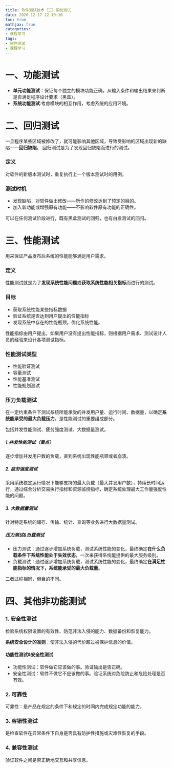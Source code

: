 ```yaml
---
title: 软件测试技术（三）系统测试
date: 2020-12-17 22:10:10
toc: true
mathjax: true
categories:
- 课程学习
tags:
- 软件测试
- 课程学习
---
```


# 一、功能测试
- **单元功能测试**：保证每个独立的模块功能正确，从输入条件和输出结果来判断是否满足程序设计要求（黑盒）。
 - **系统功能测试**:考虑模块的相互作用，考虑系统的应用环境。
# 二、回归测试
一旦程序某些区域被修改了，就可能影响其他区域，导致受影响的区域出现新的缺陷——**回归缺陷**。
回归测试是为了发现回归缺陷而进行的测试。
### 定义
对软件的新版本测试时，重复执行上一个版本测试时的用例。
### 测试时机
- 发现缺陷，对软件做出修改——所作的修改达到了预定的目的。
- 加入新功能或增强原有功能——不影响软件原有功能的正确性。

可以在任何测试阶段进行，既有黑盒测试的回归，也有白盒测试的回归。
# 三、性能测试
用来保证产品发布后系统的性能能够满足用户需求。
### 定义
性能测试就是为了**发现系统性能问题**或**获取系统性能相关指标**而进行的测试。
### 目标
- 获取系统性能某些指标数据
- 验证系统是否达到用户提出的性能指标
- 发现系统中存在的性能瓶颈，优化系统性能。

性能指标由用户提出，如果用户没有提出性能指标，则根据用户需求、测试设计人员的经验来设计各项测试指标。
### 性能测试类型
- 性能验证测试
- 容量测试
- 性能基准测试
- 性能规划测试
### 压力负载测试
在一定约束条件下测试系统所能承受的并发用户量、运行时间、数据量，以确定**系统能承受的最大负载压力**。是性能测试的重要组成部分。

包括并发性能测试、疲劳强度测试、大数据量测试。

##### 1.并发性能测试（重点）

逐步增加并发用户数的负载，直到系统出现性能瓶颈或者崩溃。
##### 2. 疲劳强度测试
采用系统稳定运行情况下能够支持的最大负载（最大并发用户数），持续长时间运行，通过综合分析交易执行指标和资源监控指标，确定系统处理最大工作量强度性能的问题。
##### 3. 大数据量测试
针对特定系统的储存、传输、统计、查询等业务进行大数据量测试。

##### 压力测试&负载测试
- 压力测试：通过逐步增加系统负载，测试系统性能的变化，最终确定**在什么负载条件下系统性能处于失效状态**，一次来获得系统能提供的最大服务级别。
- 负载测试：通过逐步增加系统负载，测试系统性能的变化，最终确定**在满足性能指标的情况下，系统能承受的最大负载量**。

二者过程相同，但目的不同。
# 四、其他非功能测试
### 1. 安全性测试
检验系统权限设置的有效性、防范非法入侵的能力、数据备份和恢复能力。

**系统安全设计的准则**：使非法入侵的代价超过被保护信息的价值。

#### 功能性测试&安全性测试
- 功能性测试：软件做它应该做的事。验证输出是否正确。
- 安全性测试：软件不做它不应该做的事。验证系统对危险防止和危险处理是否有效。
### 2. 可靠性
可靠性：是产品在规定的条件下和规定的时间内完成规定功能的能力。
### 3. 容错性测试
是检查软件在异常条件下自身是否具有防护性措施或灾难性恢复的手段。
### 4. 兼容性测试
验证软件之间是否正确地交互和共享信息。